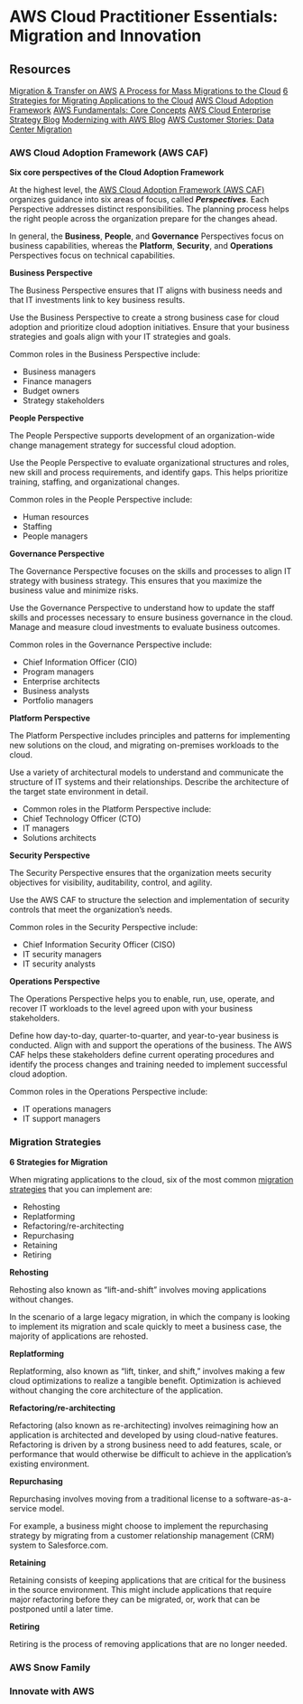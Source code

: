 # AWS Cloud Practitioner Essentials: Migration and Innovation

## Resources

[Migration & Transfer on AWS](https://aws.amazon.com/products/migration-and-transfer)
[A Process for Mass Migrations to the Cloud](https://aws.amazon.com/blogs/enterprise-strategy/214-2/)
[6 Strategies for Migrating Applications to the Cloud](https://aws.amazon.com/blogs/enterprise-strategy/6-strategies-for-migrating-applications-to-the-cloud/)
[AWS Cloud Adoption Framework](https://aws.amazon.com/professional-services/CAF/)
[AWS Fundamentals: Core Concepts](https://aws.amazon.com/getting-started/fundamentals-core-concepts/)
[AWS Cloud Enterprise Strategy Blog](https://aws.amazon.com/blogs/enterprise-strategy/)
[Modernizing with AWS Blog](https://aws.amazon.com/blogs/modernizing-with-aws/)
[AWS Customer Stories: Data Center Migration](https://aws.amazon.com/solutions/case-studies/?customer-references-cards.sort-by=item.additionalFields.publishedDate&customer-references-cards.sort-order=desc&awsf.customer-references-location=*all&awsf.customer-references-segment=*all&awsf.customer-references-product=product%23vpc%7Cproduct%23api-gateway%7Cproduct%23cloudfront%7Cproduct%23route53%7Cproduct%23directconnect%7Cproduct%23elb&awsf.customer-references-category=category%23datacenter-migration)

### AWS Cloud Adoption Framework (AWS CAF)

**Six core perspectives of the Cloud Adoption Framework**

At the highest level, the [AWS Cloud Adoption Framework (AWS CAF)](https://d1.awsstatic.com/whitepapers/aws_cloud_adoption_framework.pdf) organizes guidance into six areas of focus, called ***Perspectives***. Each Perspective addresses distinct responsibilities. The planning process helps the right people across the organization prepare for the changes ahead.

In general, the **Business**, **People**, and **Governance** Perspectives focus on business capabilities, whereas the **Platform**, **Security**, and **Operations** Perspectives focus on technical capabilities.

**Business Perspective**

The Business Perspective ensures that IT aligns with business needs and that IT investments link to key business results.

Use the Business Perspective to create a strong business case for cloud adoption and prioritize cloud adoption initiatives. Ensure that your business strategies and goals align with your IT strategies and goals.

Common roles in the Business Perspective include:

* Business managers
* Finance managers
* Budget owners
* Strategy stakeholders

**People Perspective**

The People Perspective supports development of an organization-wide change management strategy for successful cloud adoption.

Use the People Perspective to evaluate organizational structures and roles, new skill and process requirements, and identify gaps. This helps prioritize training, staffing, and organizational changes.

Common roles in the People Perspective include: 

* Human resources
* Staffing
* People managers

**Governance Perspective**

The Governance Perspective focuses on the skills and processes to align IT strategy with business strategy. This ensures that you maximize the business value and minimize risks.

Use the Governance Perspective to understand how to update the staff skills and processes necessary to ensure business governance in the cloud. Manage and measure cloud investments to evaluate business outcomes.

Common roles in the Governance Perspective include: 

* Chief Information Officer (CIO)
* Program managers
* Enterprise architects
* Business analysts
* Portfolio managers

**Platform Perspective**

The Platform Perspective includes principles and patterns for implementing new solutions on the cloud, and migrating on-premises workloads to the cloud.

Use a variety of architectural models to understand and communicate the structure of IT systems and their relationships. Describe the architecture of the target state environment in detail.

* Common roles in the Platform Perspective include: 
* Chief Technology Officer (CTO)
* IT managers
* Solutions architects

**Security Perspective**

The Security Perspective ensures that the organization meets security objectives for visibility, auditability, control, and agility. 

Use the AWS CAF to structure the selection and implementation of security controls that meet the organization’s needs.

Common roles in the Security Perspective include: 

* Chief Information Security Officer (CISO)
* IT security managers
* IT security analysts

**Operations Perspective**

The Operations Perspective helps you to enable, run, use, operate, and recover IT workloads to the level agreed upon with your business stakeholders.

Define how day-to-day, quarter-to-quarter, and year-to-year business is conducted. Align with and support the operations of the business. The AWS CAF helps these stakeholders define current operating procedures and identify the process changes and training needed to implement successful cloud adoption.

Common roles in the Operations Perspective include: 

* IT operations managers
* IT support managers

### Migration Strategies

**6 Strategies for Migration**

When migrating applications to the cloud, six of the most common [migration strategies](https://aws.amazon.com/blogs/enterprise-strategy/6-strategies-for-migrating-applications-to-the-cloud/) that you can implement are:

* Rehosting
* Replatforming
* Refactoring/re-architecting
* Repurchasing
* Retaining
* Retiring

**Rehosting**

Rehosting also known as “lift-and-shift” involves moving applications without changes. 

In the scenario of a large legacy migration, in which the company is looking to implement its migration and scale quickly to meet a business case, the majority of applications are rehosted. 

**Replatforming**

Replatforming, also known as “lift, tinker, and shift,” involves making a few cloud optimizations to realize a tangible benefit. Optimization is achieved without changing the core architecture of the application.

**Refactoring/re-architecting**

Refactoring (also known as re-architecting) involves reimagining how an application is architected and developed by using cloud-native features. Refactoring is driven by a strong business need to add features, scale, or performance that would otherwise be difficult to achieve in the application’s existing environment.

**Repurchasing**

Repurchasing involves moving from a traditional license to a software-as-a-service model. 

For example, a business might choose to implement the repurchasing strategy by migrating from a customer relationship management (CRM) system to Salesforce.com.

**Retaining**

Retaining consists of keeping applications that are critical for the business in the source environment. This might include applications that require major refactoring before they can be migrated, or, work that can be postponed until a later time.

**Retiring**

Retiring is the process of removing applications that are no longer needed.

### AWS Snow Family

### Innovate with AWS

